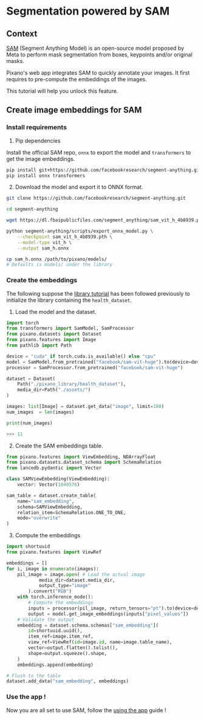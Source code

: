 # Segmentation powered by SAM

## Context

[SAM](https://github.com/facebookresearch/segment-anything) (Segment Anything Model) is an open-source model proposed by Meta to perform mask segmentation from boxes, keypoints and/or original masks.

Pixano's web app integrates SAM to quickly annotate your images. It first requires to pre-compute the embeddings of the images.

This tutorial will help you unlock this feature.

## Create image embeddings for SAM

### Install requirements

1. Pip dependencies

Install the official SAM repo, `onnx` to export the model and `transformers` to get the image embeddings.

```bash
pip install git+https://github.com/facebookresearch/segment-anything.git
pip install onnx transformers
```

2. Download the model and export it to ONNX format.

```bash
git clone https://github.com/facebookresearch/segment-anything.git

cd segment-anything

wget https://dl.fbaipublicfiles.com/segment_anything/sam_vit_h_4b8939.pth

python segment-anything/scripts/export_onnx_model.py \
    --checkpoint sam_vit_h_4b8939.pth \
    --model-type vit_h \
    --output sam_h.onnx

cp sam_h.onnx /path/to/pixano/models/
# Defaults is models/ under the library
```

### Create the embeddings

The following suppose the [library tutorial](./create_your_first_library.md) has been followed previously to initialize the library containing the `health_dataset`.

1. Load the model and the dataset.

```python
import torch
from transformers import SamModel, SamProcessor
from pixano.datasets import Dataset
from pixano.features import Image
from pathlib import Path

device = "cuda" if torch.cuda.is_available() else "cpu"
model = SamModel.from_pretrained("facebook/sam-vit-huge").to(device=device)
processor = SamProcessor.from_pretrained("facebook/sam-vit-huge")

dataset = Dataset(
    Path("./pixano_library/health_dataset"),
    media_dir=Path("./assets/")
)

images: list[Image] = dataset.get_data("image", limit=100)
num_images  = len(images)

print(num_images)

>>> 11
```

2. Create the SAM embeddings table.

```python
from pixano.features import ViewEmbedding, NDArrayFloat
from pixano.datasets.dataset_schema import SchemaRelation
from lancedb.pydantic import Vector

class SAMViewEmbedding(ViewEmbedding):
    vector: Vector(1048576)

sam_table = dataset.create_table(
    name="sam_embedding",
    schema=SAMViewEmbedding,
    relation_item=SchemaRelation.ONE_TO_ONE,
    mode="overwrite"
)
```

3. Compute the embeddings

```python
import shortuuid
from pixano.features import ViewRef

embeddings = []
for i, image in enumerate(images):
    pil_image = image.open( # Load the actual image
            media_dir=dataset.media_dir,
            output_type="image"
        ).convert("RGB")
    with torch.inference_mode():
        # Compute the embeddings
        inputs = processor(pil_image, return_tensors="pt").to(device=device)
        output = model.get_image_embeddings(inputs["pixel_values"])
    # Validate the output
    embedding = dataset.schema.schemas["sam_embedding"](
        id=shortuuid.uuid(),
        item_ref=image.item_ref,
        view_ref=ViewRef(id=image.id, name=image.table_name),
        vector=output.flatten().tolist(),
        shape=output.squeeze().shape,
    )
    embeddings.append(embedding)

# Flush to the table
dataset.add_data("sam_embedding", embeddings)
```

### Use the app !

Now you are all set to use SAM, follow the [using the app](../getting_started/using_the_app.md) guide !
